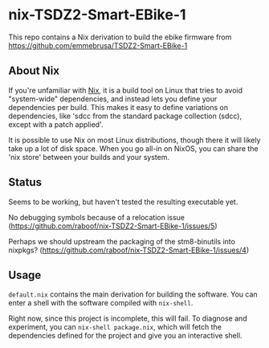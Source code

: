 # nix-TSDZ2-Smart-EBike-1

This repo contains a Nix derivation to build the ebike firmware from
https://github.com/emmebrusa/TSDZ2-Smart-EBike-1

## About Nix

If you're unfamiliar with [Nix](https://nixos.org), it is a build tool on Linux
that tries to avoid "system-wide" dependencies, and instead lets you define
your dependencies per build. This makes it easy to define variations on
dependencies, like 'sdcc from the standard package collection (sdcc), except
with a patch applied'.

It is possible to use Nix on most Linux distributions, though there it will
likely take up a lot of disk space. When you go all-in on NixOS, you can share
the 'nix store' between your builds and your system.

## Status

Seems to be working, but haven't tested the resulting executable yet.

No debugging symbols because of a relocation issue
(https://github.com/raboof/nix-TSDZ2-Smart-EBike-1/issues/5)

Perhaps we should upstream the packaging of the stm8-binutils into nixpkgs?
(https://github.com/raboof/nix-TSDZ2-Smart-EBike-1/issues/4)

## Usage

`default.nix` contains the main derivation for building the software. You can
enter a shell with the software compiled with `nix-shell`.

Right now, since this project is incomplete, this will fail. To diagnose and
experiment, you can `nix-shell package.nix`, which will fetch the dependencies
defined for the project and give you an interactive shell.
